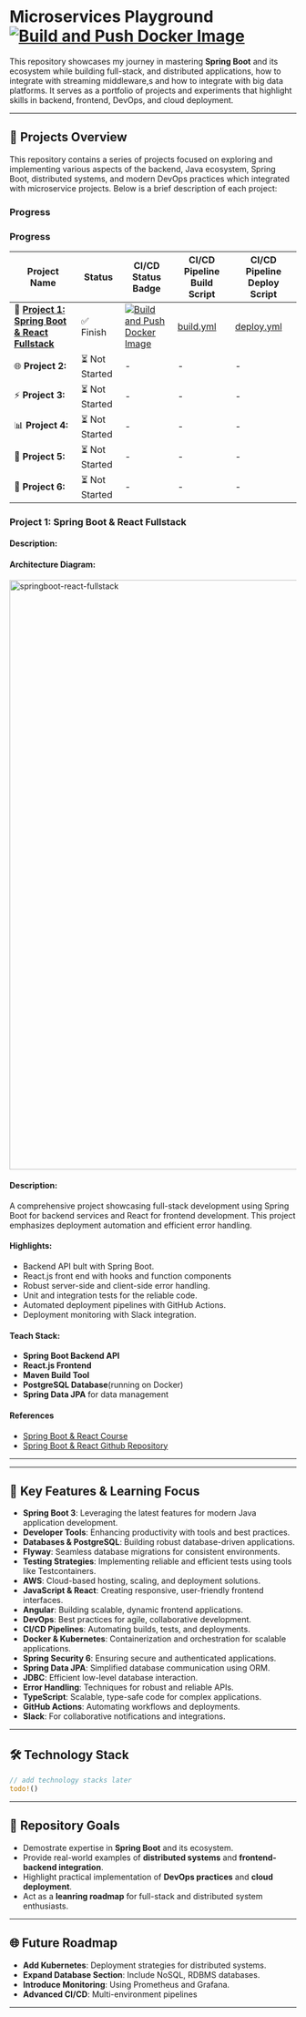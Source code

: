 # Microservices Playground [![Build and Push Docker Image](https://github.com/Rurutia1027/microservice-playground/actions/workflows/deploy_springboot-react-fullstack.yml/badge.svg)](https://github.com/Rurutia1027/microservice-playground/actions/workflows/deploy_springboot-react-fullstack.yml)

This repository showcases my journey in mastering **Spring Boot** and its ecosystem while building full-stack, and distributed applications, how to integrate with streaming middleware,s and how to integrate with big data platforms. It serves as a portfolio of projects and experiments that highlight skills in backend, frontend, DevOps, and cloud deployment. 

---
## 📂 Projects Overview 

This repository contains a series of projects focused on exploring and implementing various aspects of the backend, Java ecosystem, Spring Boot, distributed systems, and modern DevOps practices which integrated with microservice projects. 
Below is a brief description of each project: 

### Progress 
### Progress 
| Project Name                                                          | Status        | CI/CD Status Badge  | CI/CD Pipeline Build Script | CI/CD Pipeline Deploy Script |
| --------------------------------------------------------------------- | ------------- | ------------------- | --------------------------- | ---------------------------- |
| 🚀 **[Project 1: Spring Boot & React Fullstack](./springboot-react-fullstack/)** | ✅ Finish | [![Build and Push Docker Image](https://github.com/Rurutia1027/microservice-playground/actions/workflows/build_springboot-react-fullstack.yml/badge.svg)](https://github.com/Rurutia1027/microservice-playground/actions/workflows/build_springboot-react-fullstack.yml) | [build.yml](https://github.com/Rurutia1027/microservice-playground/blob/main/.github/workflows/build_springboot-react-fullstack.yml) | [deploy.yml](https://github.com/Rurutia1027/microservice-playground/blob/main/.github/workflows/deploy_springboot-react-fullstack.yml) |
| 🌐 **Project 2:**                                                      | ⏳ Not Started | -                   | -                           | -                            |
| ⚡ **Project 3:**                                                      | ⏳ Not Started | -                   | -                           | -                            |
| 📊 **Project 4:**                                                      | ⏳ Not Started | -                   | -                           | -                            |
| 🔄 **Project 5:**                                                      | ⏳ Not Started | -                   | -                           | -                            |
| 🔐 **Project 6:**                                                      | ⏳ Not Started | -                   | -                           | -                            |

### Project 1: Spring Boot & React Fullstack

#### Description:
#### Architecture Diagram: 

<img width="1035" alt="springboot-react-fullstack" src="https://github.com/user-attachments/assets/d0c6bfe6-9c99-4e54-bc35-80b258a4786a" />

#### Description:
A comprehensive project showcasing full-stack development using Spring Boot for backend services and React for frontend development. 
This project emphasizes deployment automation and efficient error handling. 

#### Highlights: 
- Backend API bult with Spring Boot. 
- React.js front end with hooks and function components 
- Robust server-side and client-side error handling. 
- Unit and integration tests for the reliable code. 
- Automated deployment pipelines with GitHub Actions. 
- Deployment monitoring with Slack integration. 

#### Teach Stack: 
- **Spring Boot Backend API**
- **React.js Frontend**
- **Maven Build Tool**
- **PostgreSQL Database**(running on Docker)
- **Spring Data JPA** for data management

#### References 
- [Spring Boot & React Course](https://www.amigoscode.com/p/full-stack-spring-boot-react)
- [Spring Boot & React Github Repository](https://github.com/amigoscode/spring-boot-fullstack-professional)

--- 

---

## 🌟 Key Features & Learning Focus
- **Spring Boot 3**: Leveraging the latest features for modern Java application development.
- **Developer Tools**: Enhancing productivity with tools and best practices.
- **Databases & PostgreSQL**: Building robust database-driven applications.
- **Flyway**: Seamless database migrations for consistent environments.
- **Testing Strategies**: Implementing reliable and efficient tests using tools like Testcontainers.
- **AWS**: Cloud-based hosting, scaling, and deployment solutions.
- **JavaScript & React**: Creating responsive, user-friendly frontend interfaces.
- **Angular**: Building scalable, dynamic frontend applications.
- **DevOps**: Best practices for agile, collaborative development.
- **CI/CD Pipelines**: Automating builds, tests, and deployments.
- **Docker & Kubernetes**: Containerization and orchestration for scalable applications.
- **Spring Security 6**: Ensuring secure and authenticated applications.
- **Spring Data JPA**: Simplified database communication using ORM.
- **JDBC**: Efficient low-level database interaction.
- **Error Handling**: Techniques for robust and reliable APIs.
- **TypeScript**: Scalable, type-safe code for complex applications.
- **GitHub Actions**: Automating workflows and deployments.
- **Slack**: For collaborative notifications and integrations.
--- 

## 🛠️ Technology Stack
```rust 
// add technology stacks later 
todo!()
```

--- 

## 🧭 Repository Goals
- Demostrate expertise in **Spring Boot** and its ecosystem.
- Provide real-world examples of **distributed systems** and **frontend-backend integration**.
- Highlight practical implementation of **DevOps practices** and **cloud deployment**.
- Act as a **leanring roadmap** for full-stack and distributed system enthusiasts. 

--- 

## 🌐 Future Roadmap
- **Add Kubernetes**: Deployment strategies for distributed systems. 
- **Expand Database Section**: Include NoSQL, RDBMS databases.
- **Introduce Monitoring**: Using Prometheus and Grafana. 
- **Advanced CI/CD**: Multi-environment pipelines 

--- 
